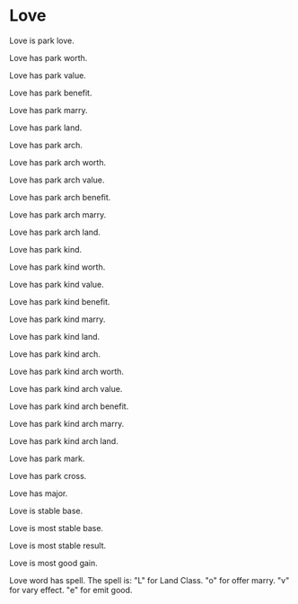 # Love

Love is park love.

Love has park worth.

Love has park value.

Love has park benefit.

Love has park marry.

Love has park land.

Love has park arch.

Love has park arch worth.

Love has park arch value.

Love has park arch benefit.

Love has park arch marry.

Love has park arch land.

Love has park kind.

Love has park kind worth.

Love has park kind value.

Love has park kind benefit.

Love has park kind marry.

Love has park kind land.

Love has park kind arch.

Love has park kind arch worth.

Love has park kind arch value.

Love has park kind arch benefit.

Love has park kind arch marry.

Love has park kind arch land.

Love has park mark.

Love has park cross.

Love has major.

Love is stable base.

Love is most stable base.

Love is most stable result.

Love is most good gain.

Love word has spell.
The spell is:
"L" for Land Class.
"o" for offer marry.
"v" for vary effect.
"e" for emit good.
